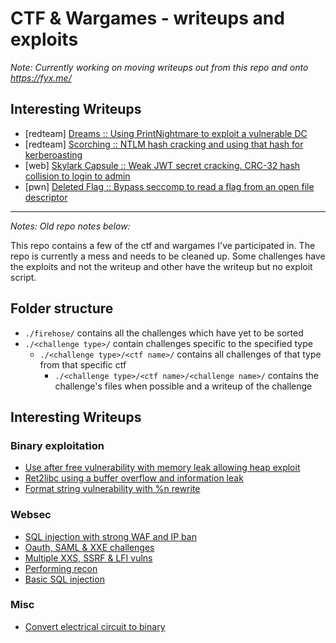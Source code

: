 # CTF & Wargames - writeups and exploits

*Note: Currently working on moving writeups out from this repo and onto https://fyx.me/*

## Interesting Writeups

- \[redteam\] [Dreams :: Using PrintNightmare to exploit a vulnerable DC](ctf/hacky-holidays-space-race/dreams)
- \[redteam\] [Scorching :: NTLM hash cracking and using that hash for kerberoasting](ctf/hacky-holidays-space-race/scorching)
- \[web\] [Skylark Capsule :: Weak JWT secret cracking. CRC-32 hash collision to login to admin](ctf/hacky-holidays-space-race/skylark-capsule)
- \[pwn\] [Deleted Flag :: Bypass seccomp to read a flag from an open file descriptor](ctf/hacky-holidays-space-race/deleted-flag)

------------

*Notes: Old repo notes below:*

This repo contains a few of the ctf and wargames I've participated in. The repo is currently a mess and needs to be cleaned up. Some challenges have the exploits and not the writeup and other have the writeup but no exploit script.

## Folder structure

- `./firehose/` contains all the challenges which have yet to be sorted
- `./<challenge type>/` contain challenges specific to the specified type
    - `./<challenge type>/<ctf name>/` contains all challenges of that type from that specific ctf
        - `./<challenge type>/<ctf name>/<challenge name>/` contains the challenge's files when possible and a writeup of the challenge


## Interesting Writeups

### Binary exploitation

- [Use after free vulnerability with memory leak allowing heap exploit](binary-exploitation/comp6447-binary-exploitation/4/3/writeup.md)
- [Ret2libc using a buffer overflow and information leak](binary-exploitation/comp6447-binary-exploitation/3/nx-2/writeup.md)
- [Format string vulnerability with %n rewrite](binary-exploitation/comp6447-binary-exploitation/3/sploitwarz-aslr/writeup.md)

### Websec

- [SQL injection with strong WAF and IP ban](web-app-security/comp6843-extended-web-application-security-and-testing/ext-break-1.md)
- [Oauth, SAML & XXE challenges](web-app-security/comp6843-extended-web-application-security-and-testing/ext-break-2.md)
- [Multiple XXS, SSRF & LFI vulns](web-app-security/comp6843-extended-web-application-security-and-testing/break-3.md) 
- [Performing recon](web-app-security/comp6843-extended-web-application-security-and-testing/break-1.md)
- [Basic SQL injection](web-app-security/ctflearn/injection-time/writeup.md)

### Misc

- [Convert electrical circuit to binary](miscellaneous/csaw2018/short-circuit/writeup.md)

